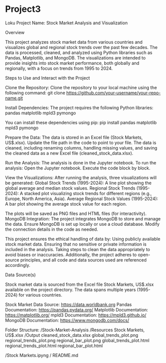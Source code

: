 # Project3

Loku Project Name: Stock Market Analysis and Visualization

Overview

This project analyzes stock market data from various countries and visualizes global and regional stock trends over the past few decades. The data is processed, cleaned, and analyzed using Python libraries such as Pandas, Matplotlib, and MongoDB. The visualizations are intended to provide insights into stock market performance, both globally and regionally, with a focus on trends from 1995 to 2024.

Steps to Use and Interact with the Project

Clone the Repository: Clone the repository to your local machine using the following command:
git clone https://github.com/your-username/your-repo-name.git

Install Dependencies: The project requires the following Python libraries:
pandas
matplotlib
mpld3
pymongo

You can install these dependencies using pip:
pip install pandas matplotlib mpld3 pymongo


Prepare the Data:
The data is stored in an Excel file (Stock Markets, US$.xlsx).
Update the file path in the code to point to your file.
The data is cleaned, including renaming columns, handling missing values, and saving the cleaned data as a new Excel file (cleaned_stock_data.xlsx).

Run the Analysis: 
The analysis is done in the Jupyter notebook. 
To run the analysis:
Open the Jupyter notebook.
Execute the code block by block.


View the Visualizations: 
After running the analysis, three visualizations will be generated:
Global Stock Trends (1995-2024): A line plot showing the global average and median stock values.
Regional Stock Trends (1995-2024): A stacked plot visualizing stock trends for different regions (e.g., Europe, North America, Asia).
Average Regional Stock Values (1995-2024): A bar plot showing the average stock value for each region.

The plots will be saved as PNG files and HTML files (for interactivity).
MongoDB Integration: The project integrates MongoDB to store and manage the data. Ensure MongoDB is set up locally or use a cloud database. Modify the connection details in the code as needed.




This project ensures the ethical handling of data by:
Using publicly available stock market data.
Ensuring that no sensitive or private information is included in the analysis.
Taking steps to clean the data appropriately to avoid biases or inaccuracies.
Additionally, the project adheres to open-source principles, and all code and data sources used are referenced accordingly.

Data Source(s)

Stock market data is sourced from the Excel file Stock Markets, US$.xlsx available on the project directory. The data spans multiple years (1995-2024) for various countries.

Stock Market Data Source: https://data.worldbank.org
Pandas Documentation: https://pandas.pydata.org/
Matplotlib Documentation: https://matplotlib.org/
mpld3 Documentation: https://mpld3.github.io/
MongoDB Documentation: https://www.mongodb.com/docs/



Folder Structure:
/Stock-Market-Analysis
    /Resources
        Stock Markets, US$.xlsx
    /Output
        cleaned_stock_data.xlsx
        global_trends_plot.png
        regional_trends_plot.png
        regional_bar_plot.png
        global_trends_plot.html
        regional_trends_plot.html
        regional_bar_plot.html
        
  /Stock Markets.ipyng
  / README.md















